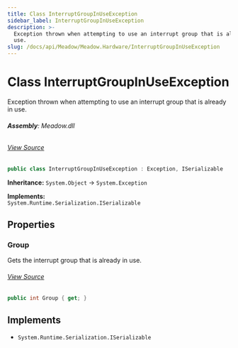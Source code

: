 ```yaml
---
title: Class InterruptGroupInUseException
sidebar_label: InterruptGroupInUseException
description: >-
  Exception thrown when attempting to use an interrupt group that is already in
  use.
slug: /docs/api/Meadow/Meadow.Hardware/InterruptGroupInUseException
---
```

# Class InterruptGroupInUseException
Exception thrown when attempting to use an interrupt group that is already in use.

###### **Assembly**: Meadow.dll
###### [View Source](https://github.com/WildernessLabs/Meadow.Core.git/blob/develop/source/Meadow.Core/Exceptions/InterruptGroupInUseException.cs#L8)
```csharp title="Declaration"
public class InterruptGroupInUseException : Exception, ISerializable
```
**Inheritance:** `System.Object` -> `System.Exception`

**Implements:**  
`System.Runtime.Serialization.ISerializable`

## Properties
### Group
Gets the interrupt group that is already in use.
###### [View Source](https://github.com/WildernessLabs/Meadow.Core.git/blob/develop/source/Meadow.Core/Exceptions/InterruptGroupInUseException.cs#L13)
```csharp title="Declaration"
public int Group { get; }
```

## Implements

* `System.Runtime.Serialization.ISerializable`

